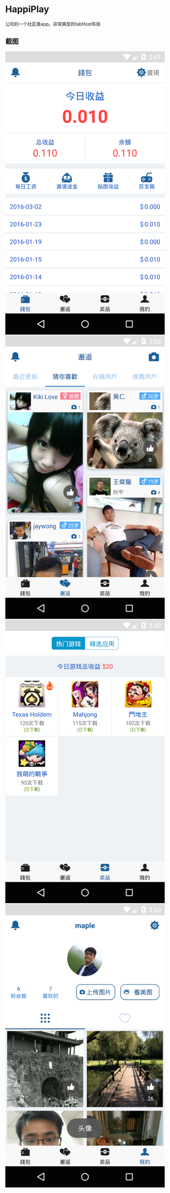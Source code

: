 # HappiPlay
公司的一个社区类app。非常典型的tabHost布局

## 截图

![1](screenshots/main.png)
![2](screenshots/main1.png)
![3](screenshots/main2.png)
![4](screenshots/main3.png)

